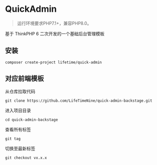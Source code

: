 QuickAdmin
===============

> 运行环境要求PHP7.1+，兼容PHP8.0。

基于 ThinkPHP 6 二次开发的一个基础后台管理模板

## 安装

~~~
composer create-project lifetime/quick-admin
~~~

## 对应前端模板

从仓库拉取代码
~~~
git clone https://github.com/LifeTimeNine/quick-admin-backstage.git
~~~

进入项目目录
~~~
cd quick-admin-backstage
~~~

查看所有标签
~~~
git tag
~~~

切换至最新标签
~~~
git checkout vx.x.x
~~~